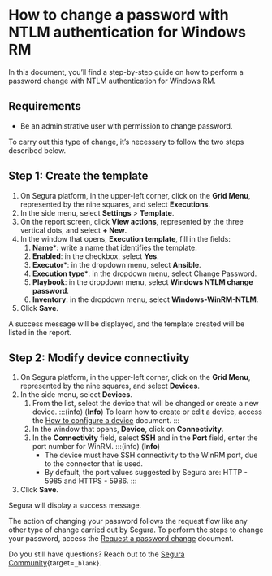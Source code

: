 # How to change a password with NTLM authentication for Windows RM

In this document, you’ll find a step-by-step guide on how to perform a password change with NTLM authentication for Windows RM.

## Requirements

* Be an administrative user with permission to change password.

To carry out this type of change, it’s necessary to follow the two steps described below.

## Step 1: Create the template

1. On Segura platform, in the upper-left corner, click on the **Grid Menu**, represented by the nine squares, and select **Executions**.
2. In the side menu, select **Settings** > **Template**.
3. On the report screen, click **View actions**, represented by the three vertical dots, and select **+ New**.
4. In the window that opens, **Execution template**, fill in the fields:
    1. **Name***: write a name that identifies the template.
    2. **Enabled**: in the checkbox, select **Yes**.
    3. **Executor***: in the dropdown menu, select **Ansible**.
    4. **Execution type***: in the dropdown menu, select Change Password.
    5. **Playbook**: in the dropdown menu, select **Windows NTLM change password**.
    6. **Inventory**: in the dropdown menu, select **Windows-WinRM-NTLM**.
5. Click **Save**.

A success message will be displayed, and the template created will be listed in the report.

## Step 2: Modify device connectivity

1. On Segura platform, in the upper-left corner, click on the **Grid Menu**, represented by the nine squares, and select **Devices**.
2. In the side menu, select **Devices**.
    1. From the list, select the device that will be changed or create a new device.
        :::(info) (**Info**)
        To learn how to create or edit a device, access the [How to configure a device](/v4/docs/pam-devices-management) document.
        :::
    2. In the window that opens, **Device**, click on **Connectivity**.
    3. In the **Connectivity** field, select **SSH** and in the **Port** field, enter the port number for WinRM.
        :::(info) (**Info**)
        * The device must have SSH connectivity to the WinRM port, due to the connector that is used.
        * By default, the port values ​​suggested by Segura are: HTTP - 5985 and HTTPS - 5986.
        :::
3. Click **Save**.


Segura will display a success message.

The action of changing your password follows the request flow like any other type of change carried out by Segura. To perform the steps to change your password, access the [Request a password change](/v4/docs/password-change-operations) document.

Do you still have questions? Reach out to the [Segura Community](https://community.Segura.io/){target=`_blank`}.
